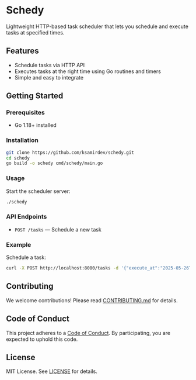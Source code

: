 # Schedy

Lightweight HTTP-based task scheduler that lets you schedule and execute tasks at specified times.

## Features

- Schedule tasks via HTTP API
- Executes tasks at the right time using Go routines and timers
- Simple and easy to integrate

## Getting Started

### Prerequisites

- Go 1.18+ installed

### Installation

```bash
git clone https://github.com/ksamirdev/schedy.git
cd schedy
go build -o schedy cmd/schedy/main.go
```

### Usage

Start the scheduler server:

```bash
./schedy
```

### API Endpoints

- `POST /tasks` — Schedule a new task

### Example

Schedule a task:

```bash
curl -X POST http://localhost:8080/tasks -d '{"execute_at":"2025-05-26T15:00:00Z","url":"https://webhook.site/8a741093-35cc-4085-9c0d-1e7f0c98ef9c", "payload": {"key": "value"}}' -H "Content-Type: application/json"
```

## Contributing

We welcome contributions! Please read [CONTRIBUTING.md](CONTRIBUTING.md) for details.

## Code of Conduct

This project adheres to a [Code of Conduct](CODE_OF_CONDUCT.md). By participating, you are expected to uphold this code.

## License

MIT License. See [LICENSE](LICENSE) for details.
